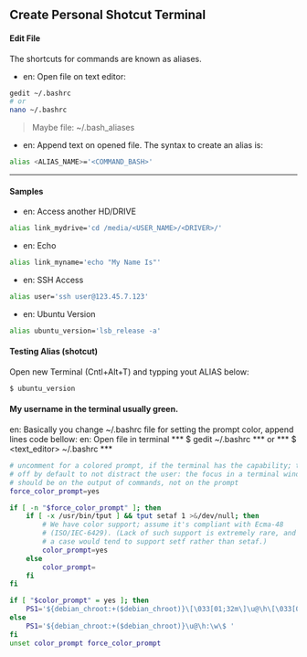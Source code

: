 ## Create Personal Shotcut Terminal

#### Edit File

The shortcuts for commands are known as aliases. 

* en: Open file on text editor:
```bash
gedit ~/.bashrc 
# or
nano ~/.bashrc
```
> Maybe file: ~/.bash_aliases

* en: Append text on opened file. The syntax to create an alias is: 
```bash
alias <ALIAS_NAME>='<COMMAND_BASH>'  
```
---

#### Samples

* en: Access another HD/DRIVE 
```bash
alias link_mydrive='cd /media/<USER_NAME>/<DRIVER>/'  
```
* en: Echo 
```bash
alias link_myname='echo "My Name Is"'  
```
* en: SSH Access
```bash
alias user='ssh user@123.45.7.123'
```
* en: Ubuntu Version
```bash
alias ubuntu_version='lsb_release -a'
```

#### Testing Alias (shotcut)

Open new Terminal (Cntl+Alt+T) and typping yout ALIAS below:
```bash
$ ubuntu_version
```

#### My username in the terminal usually green.

en: Basically you change ~/.bashrc file for setting the prompt color, append lines code bellow:
en: Open file in terminal *** $ gedit ~/.bashrc *** or *** $ <text_editor> ~/.bashrc ***

```bash
# uncomment for a colored prompt, if the terminal has the capability; turned
# off by default to not distract the user: the focus in a terminal window
# should be on the output of commands, not on the prompt
force_color_prompt=yes

if [ -n "$force_color_prompt" ]; then
    if [ -x /usr/bin/tput ] && tput setaf 1 >&/dev/null; then
        # We have color support; assume it's compliant with Ecma-48
        # (ISO/IEC-6429). (Lack of such support is extremely rare, and such
        # a case would tend to support setf rather than setaf.)
        color_prompt=yes
    else
        color_prompt=
    fi
fi

if [ "$color_prompt" = yes ]; then
    PS1='${debian_chroot:+($debian_chroot)}\[\033[01;32m\]\u@\h\[\033[00m\]:\[\033[01;34m\]\w \$\[\033[00m\] '
else
    PS1='${debian_chroot:+($debian_chroot)}\u@\h:\w\$ '
fi
unset color_prompt force_color_prompt
```
